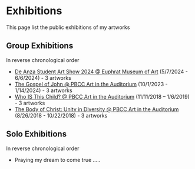# Exhibitions

This page list the public exhibitions of my artworks

## Group Exhibitions
In reverse chronological order

* [De Anza Student Art Show 2024 @ Euphrat Museum of Art](DeAnza2024.md) (5/7/2024 - 6/6/2024) - 3 artworks
* [The Gospel of John @ PBCC Art in the Auditorium](PBCC2023.md) (10/1/2023 - 1/14/2024) - 3 artworks
* [Who IS This Child? @ PBCC Art in the Auditorium](PBCC2018b.md) (11/11/2018 – 1/6/2019) - 3 artworks
* [The Body of Christ: Unity in Diversity @ PBCC Art in the Auditorium](PBCC2018a.md) (8/26/2018 - 10/22/2018) - 3 artworks

## Solo Exhibitions
In reverse chronological order
* Praying my dream to come true .....

